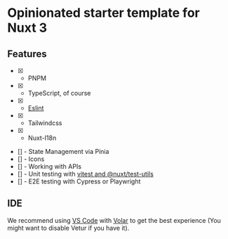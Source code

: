 # Opinionated starter template for Nuxt 3

## Features

- [x] - PNPM
- [x] - TypeScript, of course
- [x] - [Eslint](https://github.com/antfu/eslint-config)
- [x] - Tailwindcss
- [x] - Nuxt-I18n
- [] - State Management via Pinia
- [] - Icons
- [] - Working with APIs
- [] - Unit testing with [vitest and @nuxt/test-utils](https://nuxt.com/docs/getting-started/testing)
- [] - E2E testing with Cypress or Playwright

## IDE

We recommend using [VS Code](https://code.visualstudio.com/) with [Volar](https://github.com/johnsoncodehk/volar) to get the best experience (You might want to disable Vetur if you have it).
